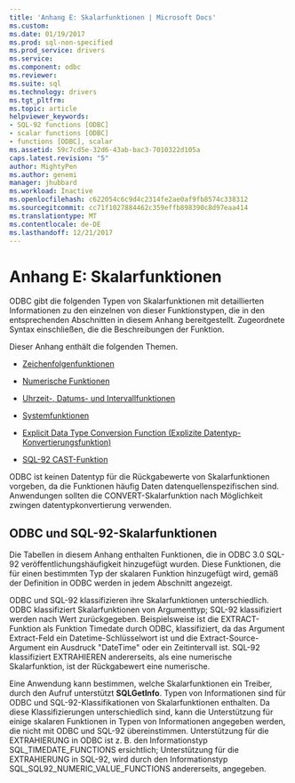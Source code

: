 ```yaml
---
title: 'Anhang E: Skalarfunktionen | Microsoft Docs'
ms.custom: 
ms.date: 01/19/2017
ms.prod: sql-non-specified
ms.prod_service: drivers
ms.service: 
ms.component: odbc
ms.reviewer: 
ms.suite: sql
ms.technology: drivers
ms.tgt_pltfrm: 
ms.topic: article
helpviewer_keywords:
- SQL-92 functions [ODBC]
- scalar functions [ODBC]
- functions [ODBC], scalar
ms.assetid: 59c7cd5e-32d6-43ab-bac3-7010322d105a
caps.latest.revision: "5"
author: MightyPen
ms.author: genemi
manager: jhubbard
ms.workload: Inactive
ms.openlocfilehash: c622054c6c9d4c2314fe2ae0af9fb8574c338312
ms.sourcegitcommit: cc71f1027884462c359effb898390c8d97eaa414
ms.translationtype: MT
ms.contentlocale: de-DE
ms.lasthandoff: 12/21/2017
---
```

# <a name="appendix-e-scalar-functions"></a>Anhang E: Skalarfunktionen
ODBC gibt die folgenden Typen von Skalarfunktionen mit detaillierten Informationen zu den einzelnen von dieser Funktionstypen, die in den entsprechenden Abschnitten in diesem Anhang bereitgestellt. Zugeordnete Syntax einschließen, die die Beschreibungen der Funktion.  
  
 Dieser Anhang enthält die folgenden Themen.  
  
-   [Zeichenfolgenfunktionen](../../../odbc/reference/appendixes/string-functions.md)  
  
-   [Numerische Funktionen](../../../odbc/reference/appendixes/numeric-functions.md)  
  
-   [Uhrzeit-, Datums- und Intervallfunktionen](../../../odbc/reference/appendixes/time-date-and-interval-functions.md)  
  
-   [Systemfunktionen](../../../odbc/reference/appendixes/system-functions.md)  
  
-   [Explicit Data Type Conversion Function (Explizite Datentyp-Konvertierungsfunktion)](../../../odbc/reference/appendixes/explicit-data-type-conversion-function.md)  
  
-   [SQL-92 CAST-Funktion](../../../odbc/reference/appendixes/sql-92-cast-function.md)  
  
 ODBC ist keinen Datentyp für die Rückgabewerte von Skalarfunktionen vorgeben, da die Funktionen häufig Daten datenquellenspezifischen sind. Anwendungen sollten die CONVERT-Skalarfunktion nach Möglichkeit zwingen datentypkonvertierung verwenden.  
  
## <a name="odbc-and-sql-92-scalar-functions"></a>ODBC und SQL-92-Skalarfunktionen  
 Die Tabellen in diesem Anhang enthalten Funktionen, die in ODBC 3.0 SQL-92 veröffentlichungshäufigkeit hinzugefügt wurden. Diese Funktionen, die für einen bestimmten Typ der skalaren Funktion hinzugefügt wird, gemäß der Definition in ODBC werden in jedem Abschnitt angezeigt.  
  
 ODBC und SQL-92 klassifizieren ihre Skalarfunktionen unterschiedlich. ODBC klassifiziert Skalarfunktionen von Argumenttyp; SQL-92 klassifiziert werden nach Wert zurückgegeben. Beispielsweise ist die EXTRACT-Funktion als Funktion Timedate durch ODBC, klassifiziert, da das Argument Extract-Feld ein Datetime-Schlüsselwort ist und die Extract-Source-Argument ein Ausdruck "DateTime" oder ein Zeitintervall ist. SQL-92 klassifiziert EXTRAHIEREN andererseits, als eine numerische Skalarfunktion, ist der Rückgabewert eine numerische.  
  
 Eine Anwendung kann bestimmen, welche Skalarfunktionen ein Treiber, durch den Aufruf unterstützt **SQLGetInfo**. Typen von Informationen sind für ODBC und SQL-92-Klassifikationen von Skalarfunktionen enthalten. Da diese Klassifizierungen unterschiedlich sind, kann die Unterstützung für einige skalaren Funktionen in Typen von Informationen angegeben werden, die nicht mit ODBC und SQL-92 übereinstimmen. Unterstützung für die EXTRAHIERUNG in ODBC ist z. B. den Informationstyp SQL_TIMEDATE_FUNCTIONS ersichtlich; Unterstützung für die EXTRAHIERUNG in SQL-92, wird durch den Informationstyp SQL_SQL92_NUMERIC_VALUE_FUNCTIONS andererseits, angegeben.
